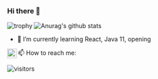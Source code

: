 ### Hi there 👋
![trophy](https://github-profile-trophy.vercel.app/?username=jorgemontes)
![Anurag's github stats](https://github-readme-stats.vercel.app/api?username=jorgemontes)


- 🌱 I’m currently learning React, Java 11, opening

📫 How to reach me:
<a href="https://t.me/jonorrea">
  <img align="left" alt="Jorge Montes Telegram" width="22px" src="https://cdn.jsdelivr.net/npm/simple-icons@v3/icons/telegram.svg" />
</a>


![visitors](https://visitor-badge.glitch.me/badge?page_id=jorgemontes.visitor-badge)
<!--
**jorgemontes/jorgemontes** is a ✨ _special_ ✨ repository because its `README.md` (this file) appears on your GitHub profile.

Here are some ideas to get you started:

- 🔭 I’m currently working on ...
- 🌱 I’m currently learning ...
- 👯 I’m looking to collaborate on ...
- 🤔 I’m looking for help with ...
- 💬 Ask me about ...
- 📫 How to reach me: ...
- 😄 Pronouns: ...
- ⚡ Fun fact: ...
-->
